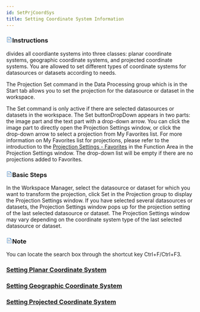 ```yaml
---
id: SetPrjCoordSys
title: Setting Coordinate System Information
---
```

### ![](../../img/read.gif)Instructions

divides all coordiante systems into three classes: planar coordinate systems, geographic coordinate systems, and projected coordinate systems. You are allowed to set different types of coordinate systems for datasources or datasets according to needs.

The Projection Set command in the Data Processing group which is in the Start tab allows you to set the projection for the datasource or dataset in the workspace.

The Set command is only active if there are selected datasources or datasets in the workspace. The Set buttonDropDown appears in two parts: the image part and the text part with a drop-down arrow. You can click the image part to directly open the Projection Settings window, or click the drop-down arrow to select a projection from My Favorites list. For more information on My Favorites list for projections, please refer to the introduction to the [Projection Settings - Favorites](PrjCoordSysSettingWin.htm#6) in the Function Area in the Projection Settings window. The drop-down list will be empty if there are no projections added to Favorites.

### ![](../../img/read.gif)Basic Steps

In the Workspace Manager, select the datasource or dataset for which you want to transform the projection, click Set in the Projection group to display the Projection Settings window. If you have selected several datasources or datasets, the Projection Settings window pops up for the projection setting of the last selected datasource or dataset. The Projection Settings window may vary depending on the coordinate system type of the last selected datasource or dataset. 

### ![](../../img/read.gif)Note

You can locate the search box through the shortcut key Ctrl+F/Ctrl+F3.

### [Setting Planar Coordinate System](PlaneCoordSysDia.htm)

### [Setting Geographic Coordinate System](GeoCoordSysDia.htm)

### [Setting Projected Coordinate System](PrjCoordSysDia.htm)

